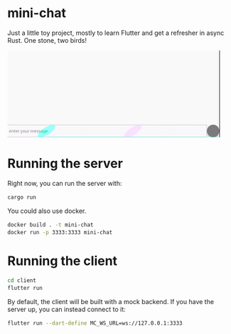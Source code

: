 # mini-chat

Just a little toy project, mostly to learn Flutter and get a refresher in async Rust. One stone, two birds!

<img src="/.assets/demo.gif" width="478" height="195"/>

# Running the server

Right now, you can run the server with:

```sh
cargo run
```

You could also use docker.

```sh
docker build . -t mini-chat
docker run -p 3333:3333 mini-chat
```

# Running the client

```sh
cd client
flutter run
```

By default, the client will be built with a mock backend. If you have the server up, you can instead connect to it:

```sh
flutter run --dart-define MC_WS_URL=ws://127.0.0.1:3333
```
